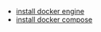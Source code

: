 * [install docker engine](https://docs.docker.com/engine/install/#server)
* [install docker compose]( https://docs.docker.com/compose/install/#alternative-install-options)
